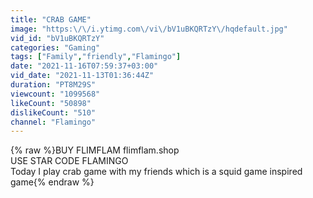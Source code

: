 ```yaml
---
title: "CRAB GAME"
image: "https:\/\/i.ytimg.com\/vi\/bV1uBKQRTzY\/hqdefault.jpg"
vid_id: "bV1uBKQRTzY"
categories: "Gaming"
tags: ["Family","friendly","Flamingo"]
date: "2021-11-16T07:59:37+03:00"
vid_date: "2021-11-13T01:36:44Z"
duration: "PT8M29S"
viewcount: "1099568"
likeCount: "50898"
dislikeCount: "510"
channel: "Flamingo"
---
```

{% raw %}BUY FLIMFLAM flimflam.shop<br />USE STAR CODE FLAMINGO<br />Today I play crab game with my friends which is a squid game inspired game{% endraw %}
